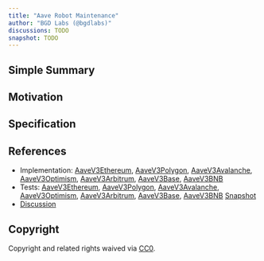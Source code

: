 ```yaml
---
title: "Aave Robot Maintenance"
author: "BGD Labs (@bgdlabs)"
discussions: TODO
snapshot: TODO
---
```


## Simple Summary

## Motivation

## Specification

## References

- Implementation: [AaveV3Ethereum](https://github.com/bgd-labs/aave-proposals-v3/blob/main/src/20250330_Multi_AaveRobotMaintenance/AaveV3Ethereum_AaveRobotMaintenance_20250330.sol), [AaveV3Polygon](https://github.com/bgd-labs/aave-proposals-v3/blob/main/src/20250330_Multi_AaveRobotMaintenance/AaveV3Polygon_AaveRobotMaintenance_20250330.sol), [AaveV3Avalanche](https://github.com/bgd-labs/aave-proposals-v3/blob/main/src/20250330_Multi_AaveRobotMaintenance/AaveV3Avalanche_AaveRobotMaintenance_20250330.sol), [AaveV3Optimism](https://github.com/bgd-labs/aave-proposals-v3/blob/main/src/20250330_Multi_AaveRobotMaintenance/AaveV3Optimism_AaveRobotMaintenance_20250330.sol), [AaveV3Arbitrum](https://github.com/bgd-labs/aave-proposals-v3/blob/main/src/20250330_Multi_AaveRobotMaintenance/AaveV3Arbitrum_AaveRobotMaintenance_20250330.sol), [AaveV3Base](https://github.com/bgd-labs/aave-proposals-v3/blob/main/src/20250330_Multi_AaveRobotMaintenance/AaveV3Base_AaveRobotMaintenance_20250330.sol), [AaveV3BNB](https://github.com/bgd-labs/aave-proposals-v3/blob/main/src/20250330_Multi_AaveRobotMaintenance/AaveV3BNB_AaveRobotMaintenance_20250330.sol)
- Tests: [AaveV3Ethereum](https://github.com/bgd-labs/aave-proposals-v3/blob/main/src/20250330_Multi_AaveRobotMaintenance/AaveV3Ethereum_AaveRobotMaintenance_20250330.t.sol), [AaveV3Polygon](https://github.com/bgd-labs/aave-proposals-v3/blob/main/src/20250330_Multi_AaveRobotMaintenance/AaveV3Polygon_AaveRobotMaintenance_20250330.t.sol), [AaveV3Avalanche](https://github.com/bgd-labs/aave-proposals-v3/blob/main/src/20250330_Multi_AaveRobotMaintenance/AaveV3Avalanche_AaveRobotMaintenance_20250330.t.sol), [AaveV3Optimism](https://github.com/bgd-labs/aave-proposals-v3/blob/main/src/20250330_Multi_AaveRobotMaintenance/AaveV3Optimism_AaveRobotMaintenance_20250330.t.sol), [AaveV3Arbitrum](https://github.com/bgd-labs/aave-proposals-v3/blob/main/src/20250330_Multi_AaveRobotMaintenance/AaveV3Arbitrum_AaveRobotMaintenance_20250330.t.sol), [AaveV3Base](https://github.com/bgd-labs/aave-proposals-v3/blob/main/src/20250330_Multi_AaveRobotMaintenance/AaveV3Base_AaveRobotMaintenance_20250330.t.sol), [AaveV3BNB](https://github.com/bgd-labs/aave-proposals-v3/blob/main/src/20250330_Multi_AaveRobotMaintenance/AaveV3BNB_AaveRobotMaintenance_20250330.t.sol)
  [Snapshot](TODO)
- [Discussion](TODO)

## Copyright

Copyright and related rights waived via [CC0](https://creativecommons.org/publicdomain/zero/1.0/).
